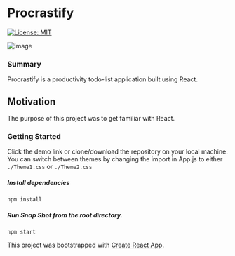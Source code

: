# Procrastify
[![License: MIT](https://img.shields.io/badge/License-MIT-yellow.svg)](https://opensource.org/licenses/MIT)

![image](https://user-images.githubusercontent.com/39596241/120264887-c1e1f680-c26c-11eb-97e0-dfac7d4d09fd.png)



### Summary

Procrastify is a productivity todo-list application built using React.

## Motivation

The purpose of this project was to get familiar with React.

### Getting Started

Click the demo link or clone/download the repository on your local machine.
You can switch between themes by changing the import in App.js to either `./Theme1.css` or `./Theme2.css`

##### Install dependencies

`npm install`

##### Run Snap Shot from the root directory.

`npm start`

This project was bootstrapped with [Create React App](https://github.com/facebook/create-react-app).
